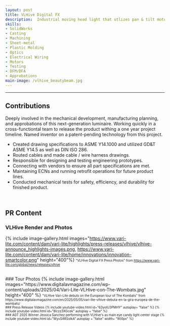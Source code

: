 ```yaml
---
layout: post
title: VLHive Digital FX
description:  Industrial moving head light that utlizes pan & tilt motors, an LED source, and optical zoom/egde equipment. A highly technical mechatronic system that requires thermal cooling systems, power managment, optical alignment, and robotic control (DMX) all within an IP65 rated enclosure. Used primarily in theaters, broadcast production, and entertainment venues.
skills: 
- SolidWorks
- Casting
- Machining
- Sheet-metal
- Plastic Molding
- Optics
- Electrical Wiring
- Motors
- Testing
- DFM/DFA
- Approbations
main-image: /vlhive_beautybeam.jpg
---
```


---
<!-- # Header 1 
Used for the title (already generated automatically at the top)
## Header 2  
Use this for the header of each section
### Header 3 
Use this to have subsection if needed -->
## Contributions

Deeply involved in the mechanical development, manufacturing planning, and approbations of this next-generation luminaire. Working quickly in a cross-functiontal team to release the product withing a one year project timeline. Named inventor on a patent-pending technology from this project.

- Created drawing specifications to ASME Y14.1000 and utilized GD&T ASME Y14.5 as well as DIN ISO 286.
- Routed cables and made cable / wire harness drawings.
- Responsible for designing and testing engineering prototypes.
- Connecting with vendors to ensure all part specifications are met.
- Maintaining ECNs and running retrofit operations for future product lines.
- Conducted mechanical tests for safety, efficiency, and durability for finished product.



<br>

## PR Content

### VLHive Render and Photos
{% include image-gallery.html images="https://www.vari-lite.com/content/dam/vari-lite/highlights/press-releases/vlhive/vlhive-announce_highlights-images.png, https://www.vari-lite.com/content/dam/vari-lite/home/innovations/innovation-smartcolor.png" height="400"%}
<span style="font-size: 10px">"VLHive Digital FX Press Photos" from https://www.vari-lite.com/global/news/releases/vlhive
<!-- You can put in multiple entries. All images will be at a fixed height in the same row. With smaller window, they will switch to columns.  -->
<br>
### Tour Photos
{% include image-gallery.html images="https://www.digitalavmagazine.com/wp-content/uploads/2025/04/Vari-Lite-VLHive-con-The-Wombats.jpg" height="400" %}
<span style="font-size: 10px">"VLHive Vari-Lite debuts on the European tour of The Kombats" from https://www.digitalavmagazine.com/en/2025/05/05/vari-lite-vlhive-debuta-en-la-gira-europea-de-the-wombats/
<!-- place the images in project folder/images then update the file path. -->  

<br>
### Press Release Videos
<!-- ##The second video has the autoplay on. copy and paste the 11-digit id found in the url link. <br>
*Example* : https://www.youtube.com/watch?v={**MhVw-MHGv4s**}&ab_channel=engineerguy -->
{% include youtube-video.html id="63yoIU3PMHY" autoplay= "false" %}
{% include youtube-video.html id="8lczz3XGcek" autoplay = "false" %}

<!-- you can also set up custom size by specifying the width (the aspect ratio has been set to 16/9). The default size is 560 pixels x 315 pixels.  

The width of the video below. Regardless of initial width, all the videos is responsive and will fit within the smaller screen. -->
<br>
### AGT 2025 Winner Jessica Sanchez performing with VLHive's as main eye candy light center stage
{% include youtube-video.html id="WyvS4RSstkA" autoplay = "false" width= "900px" %}  

<br>

<!--
## Adding a hozontal line
---

## Starting a new line
leave two spaces "  " at the end or enter <br>

## Adding bold text
this is how you input **bold text**

## Adding italic text
Italicized text is the *cat's meow*.

## Adding ordered list
1. First item
2. Second item
3. Third item
4. Fourth item

## Adding unordered list
- First item
- Second item
- Third item
- Fourth item


```

## Adding external links
[Wikipedia](https://en.wikipedia.org)


## Adding block quote
> A blockquote would look great if you need to highlight something


## Adding table 

| Header 1 | Header 2 |
|----------|----------|
| Row 1, Col 1 | Row 1, Col 2 |
| Row 2, Col 1 | Row 2, Col 2 |
-->
